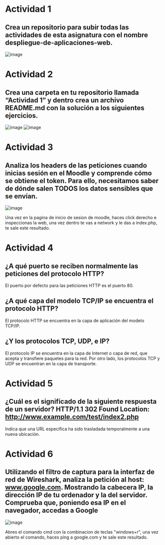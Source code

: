 # Actividad 1

## Crea un repositorio para subir todas las actividades de esta asignatura con el nombre despliegue-de-aplicaciones-web.


![image](https://github.com/StefanoNegroni/despliegue-de-aplicaciones-web/assets/144775884/01ccdf68-b73d-402c-a5ae-576b73473de6)


# Actividad 2

## Crea una carpeta en tu repositorio llamada “Actividad 1” y dentro crea un archivo README.md con la solución a los siguientes ejercicios.

![image](https://github.com/StefanoNegroni/despliegue-de-aplicaciones-web/assets/144775884/858ae90b-fb6b-4a48-b5eb-45dbfea9d79b)
![image](https://github.com/StefanoNegroni/despliegue-de-aplicaciones-web/assets/144775884/7823023e-3709-4282-8e2e-13885b1e2ca1)


# Actividad 3

## Analiza los headers de las peticiones cuando inicias sesión en el Moodle y comprende cómo se obtiene el token. Para ello, necesitamos saber de dónde salen TODOS los datos sensibles que se envían.

![image](https://github.com/StefanoNegroni/despliegue-de-aplicaciones-web/assets/144775884/ab3da197-cce9-485b-9ade-275e196ca725)

Una vez en la pagina de inicio de sesion de moodle, haces click derecho e inspeccionas la web, una vez dentro te vas a network y le das a index.php, te sale este resultado.


# Actividad 4

## ¿A qué puerto se reciben normalmente las peticiones del protocolo HTTP? 
El puerto por defecto para las peticiones HTTP es el puerto 80. 
## ¿A qué capa del modelo TCP/IP se encuentra el protocolo HTTP? 
El protocolo HTTP se encuentra en la capa de aplicación del modelo TCP/IP.
## ¿Y los protocolos TCP, UDP, e IP?
El protocolo IP se encuentra en la capa de Internet o capa de red, que acepta y transfiere paquetes para la red. Por otro lado, los protocolos TCP y UDP se encuentran en la capa de transporte.


# Actividad 5

## ¿Cuál es el significado de la siguiente respuesta de un servidor? HTTP/1.1 302 Found Location: http://www.example.com/test/index2.php

Indica que una URL específica ha sido trasladada temporalmente a una nueva ubicación.


# Actividad 6

## Utilizando el filtro de captura para la interfaz de red de Wireshark, analiza la petición al host: www.google.com. Mostrando la cabecera IP, la dirección IP de tu ordenador y la del servidor. Comprueba que, poniendo esa IP en el navegador, accedas a Google

![image](https://github.com/StefanoNegroni/despliegue-de-aplicaciones-web/assets/144775884/3491c17e-f371-44f5-9416-763c2c5e1949)

Abres el comando cmd con la combinacion de teclas "windows+r", una vez abierto el comando, haces ping a google.com y te sale este resultado.
